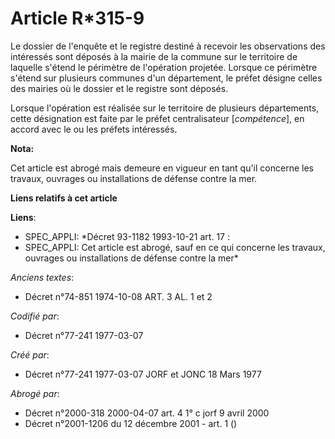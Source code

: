 # Article R*315-9

Le dossier de l'enquête et le registre destiné à recevoir les observations des intéressés sont déposés à la mairie de la
commune sur le territoire de laquelle s'étend le périmètre de l'opération projetée. Lorsque ce périmètre s'étend sur
plusieurs communes d'un département, le préfet désigne celles des mairies où le dossier et le registre sont déposés.

Lorsque l'opération est réalisée sur le territoire de plusieurs départements, cette désignation est faite par le préfet
centralisateur [*compétence*], en accord avec le ou les préfets intéressés.

**Nota:**

Cet article est abrogé mais demeure en vigueur en tant qu'il concerne les travaux, ouvrages ou installations de défense
contre la mer.

**Liens relatifs à cet article**

**Liens**:

  - SPEC_APPLI: *Décret 93-1182 1993-10-21 art. 17 :
  - SPEC_APPLI: Cet article est abrogé, sauf en ce qui concerne les travaux, ouvrages ou installations de défense contre la mer*

_Anciens textes_:

  - Décret n°74-851 1974-10-08 ART. 3 AL. 1 et 2

_Codifié par_:

  - Décret n°77-241 1977-03-07

_Créé par_:

  - Décret n°77-241 1977-03-07 JORF et JONC 18 Mars 1977

_Abrogé par_:

  - Décret n°2000-318 2000-04-07 art. 4 1° c jorf 9 avril 2000
  - Décret n°2001-1206 du 12 décembre 2001 - art. 1 ()
